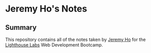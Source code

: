 # Jeremy Ho's Notes

## Summary

This repository contains all of the notes taken by [Jeremy Ho](https://github.com/jeremyho999) for the [Lighthouse Labs](https://www.lighthouselabs.ca/en) Web Development Bootcamp.
